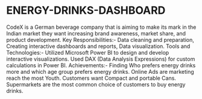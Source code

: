 # ENERGY-DRINKS-DASHBOARD
CodeX is a German beverage company that is aiming to make its mark in the Indian market they want increasing brand awareness, market share, and product development.
Key Responsibilities:- Data cleaning and preparation, Creating interactive dashboards and reports, Data visualization.
Tools and Technologies:- Utilized Microsoft Power BI to design and develop interactive visualizations. Used DAX (Data Analysis Expressions) for custom calculations in Power BI. 
Achievements:- Finding Who prefers energy drinks more and which age group prefers energy drinks. Online Ads are marketing reach the most Youth. Customers want Compact and portable Cans. Supermarkets are the most common choice of customers to buy energy drinks.
